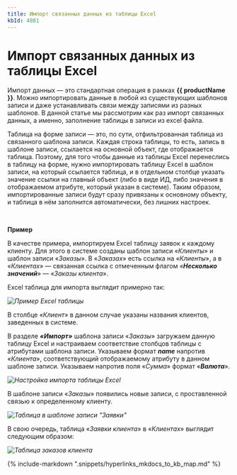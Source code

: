 ```yaml
---
title: Импорт связанных данных из таблицы Excel
kbId: 4881
---
```


# Импорт связанных данных из таблицы Excel

Импорт данных — это стандартная операция в рамках **{{ productName }}**. Можно импортировать данные в любой из существующих шаблонов записи и даже устанавливать связи между записями из разных шаблонов. В данной статье мы рассмотрим как раз импорт связанных данных, а именно, заполнение таблицы в записи из excel файла.

Таблица на форме записи — это, по сути, отфильтрованная таблица из связанного шаблона записи. Каждая строка таблицы, то есть, запись в шаблоне записи, ссылается на основной объект, где отображается таблица. Поэтому, для того чтобы данные из таблицы Excel перенеслись в таблицу на форме, нужно импортировать таблицу Excel в шаблон записи, на который ссылается таблица, и в отдельном столбце указать значение ссылки на главный объект (либо в виде ИД, либо значения в отображаемом атрибуте, который указан в системе). Таким образом, импортированные записи будут сразу привязаны к основному объекту, и таблица в нём заполнится автоматически, без лишних настроек.

 

**Пример**

В качестве примера, импортируем Excel таблицу заявок к каждому клиенту. Для этого в системе созданы шаблон записи «*Клиенты*» и шаблон записи «*Заказы*». В «*Заказах*» есть ссылка на «*Клиенты*», а в «*Клиентах*» — связанная ссылка с отмеченным флагом «***Несколько значений***» — «*Заказы клиента*».

Excel таблица для импорта выглядит примерно так:

_![Пример Excel таблицы](https://kb.comindware.ru/assets/excel_table_import.png)_

В столбце «*Клиент*» в данном случае указаны названия клиентов, заведенных в системе.

В разделе ***«Импорт»*** шаблона записи «*Заказы*» загружаем данную таблицу Excel и настраиваем соответствие столбцов таблицы с атрибутами шаблона записи. Указываем формат ***name*** напротив «*Клиента*», соответствующий отображаемому атрибуту в данном шаблоне записи. Указываем напротив поля «*Сумма*» формат «***Валюта***».

_![Настройка импорта таблицы Excel](https://kb.comindware.ru/assets/2021-12-30_13h46_19.png)_

В шаблоне записи «*Заказы*» появились новые записи, с проставленной связью к определенному клиенту.

_![Таблица в шаблоне записи "Заявки"](https://kb.comindware.ru/assets/2021-12-30_13h48_11.png)_

В свою очередь, таблица «*Заявки клиента*» в «*Клиентах*» выглядит следующим образом:

_![Таблица заказов клиента](https://kb.comindware.ru/assets/2021-12-30_13h49_38.png)_

{% include-markdown ".snippets/hyperlinks_mkdocs_to_kb_map.md" %}
